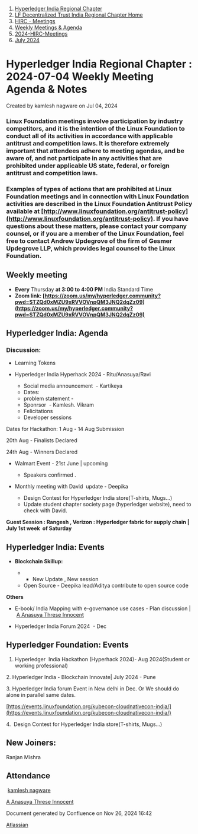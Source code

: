 1. [Hyperledger India Regional Chapter](index.html)
2. [LF Decentralized Trust India Regional Chapter Home](LF-Decentralized-Trust-India-Regional-Chapter-Home_19169282.html)
3. [HIRC - Meetings](HIRC---Meetings_19169350.html)
4. [Weekly Meetings &amp; Agenda](19169352.html)
5. [2024-HIRC-Meetings](2024-HIRC-Meetings_19171429.html)
6. [July 2024](July-2024_19171763.html)

# Hyperledger India Regional Chapter : 2024-07-04 Weekly Meeting Agenda &amp; Notes

Created by kamlesh nagware on Jul 04, 2024

### **Linux Foundation meetings involve participation by industry competitors, and it is the intention of the Linux Foundation to conduct all of its activities in accordance with applicable antitrust and competition laws. It is therefore extremely important that attendees adhere to meeting agendas, and be aware of, and not participate in any activities that are prohibited under applicable US state, federal, or foreign antitrust and competition laws.**

### **Examples of types of actions that are prohibited at Linux Foundation meetings and in connection with Linux Foundation activities are described in the Linux Foundation Antitrust Policy available at [http://www.linuxfoundation.org/antitrust-policy](http://www.linuxfoundation.org/antitrust-policy). If you have questions about these matters, please contact your company counsel, or if you are a member of the Linux Foundation, feel free to contact Andrew Updegrove of the firm of Gesmer Updegrove LLP, which provides legal counsel to the Linux Foundation.**

## **Weekly meeting**

- **Every** Thursday **at 3:00 to 4:00 PM** India Standard Time
- **Zoom link: [https://zoom.us/my/hyperledger.community?pwd=STZQd0xMZU9xRVVOVnpQM3JNQ2dqZz09](https://zoom.us/my/hyperledger.community?pwd=STZQd0xMZU9xRVVOVnpQM3JNQ2dqZz09)**

## **Hyperledger India: Agenda**

### Discussion:

- Learning Tokens
- Hyperledger India Hyperhack 2024 - Ritu/Anasuya/Ravi
  
  - Social media announcement  - Kartikeya
  - Dates:
  - problem statement -
  - Sponrsor  - Kamlesh. Vikram
  - Felicitations
  - Developer sessions

Dates for Hackathon: 1 Aug - 14 Aug Submission

20th Aug - Finalists Declared

24th Aug - Winners Declared

- Walmart Event - 21st June | upcoming 
  
  - Speakers confirmed .
- Monthly meeting with David  update - Deepika
  
  - Design Contest for Hyperledger India store(T-shirts, Mugs...)
  - Update student chapter society page (hyperledger website), need to check with David.

**Guest Session : Rangesh , Verizon : Hyperledger fabric for supply chain | July 1st week  of Saturday** 

## **Hyperledger India: Events**

- **Blockchain Skillup:**
  
  - - New Update , New session
  - Open Source - Deepika lead/Aditya contribute to open source code

**Others**

- E-book/ India Mapping with e-governance use cases - Plan discussion | [A Anasuya Threse Innocent](https://lf-hyperledger.atlassian.net/wiki/people/712020:661aa2f0-0e5a-4e8d-b57b-de10204ea99b?ref=confluence)

<!--THE END-->

- Hyperledger India Forum 2024  - Dec

## **Hyperledger Foundation: Events**

1. Hyperledger  India Hackathon (Hyperhack 2024)- Aug 2024(Student or working professional)

2\. Hyperledger India - Blockchain Innovate| July 2024 - Pune

3\. Hyperledger India forum Event in New delhi in Dec. Or We should do alone in parallel same dates.

[https://events.linuxfoundation.org/kubecon-cloudnativecon-india/](https://events.linuxfoundation.org/kubecon-cloudnativecon-india/)

4.  Design Contest for Hyperledger India store(T-shirts, Mugs...)

## New Joiners:

Ranjan Mishra

## Attendance

 [kamlesh nagware](https://lf-hyperledger.atlassian.net/wiki/people/557058:8e1fc425-f938-4b39-ad13-9cd8b0ddde52?ref=confluence) 

[A Anasuya Threse Innocent](https://lf-hyperledger.atlassian.net/wiki/people/712020:661aa2f0-0e5a-4e8d-b57b-de10204ea99b?ref=confluence) 

Document generated by Confluence on Nov 26, 2024 16:42

[Atlassian](http://www.atlassian.com/)
